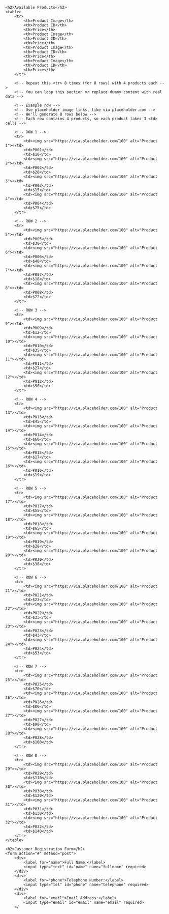 <!DOCTYPE html>
<html lang="en">
<head>
    <meta charset="UTF-8">
    <title>Product Table & Registration</title>
    <style>
        body {
            font-family: Arial, sans-serif;
            padding: 20px;
        }
        table {
            width: 100%;
            border-collapse: collapse;
            margin-bottom: 30px;
        }
        th, td {
            border: 1px solid #ccc;
            text-align: center;
            padding: 10px;
        }
        th {
            background-color: #f4f4f4;
        }
        img {
            width: 100px;
            height: 100px;
        }
        form {
            width: 50%;
            margin-top: 20px;
        }
        form div {
            margin-bottom: 10px;
        }
        label {
            display: block;
            font-weight: bold;
        }
    </style>
</head>
<body>

    <h2>Available Products</h2>
    <table>
        <tr>
            <th>Product Image</th>
            <th>Product ID</th>
            <th>Price</th>
            <th>Product Image</th>
            <th>Product ID</th>
            <th>Price</th>
            <th>Product Image</th>
            <th>Product ID</th>
            <th>Price</th>
            <th>Product Image</th>
            <th>Product ID</th>
            <th>Price</th>
        </tr>

        <!-- Repeat this <tr> 8 times (for 8 rows) with 4 products each -->
        <!-- You can loop this section or replace dummy content with real data -->

        <!-- Example row -->
        <!-- Use placeholder image links, like via placeholder.com -->
        <!-- We'll generate 8 rows below -->
        <!-- Each row contains 4 products, so each product takes 3 <td> cells -->

        <!-- ROW 1 -->
        <tr>
            <td><img src="https://via.placeholder.com/100" alt="Product 1"></td>
            <td>P001</td>
            <td>$10</td>
            <td><img src="https://via.placeholder.com/100" alt="Product 2"></td>
            <td>P002</td>
            <td>$20</td>
            <td><img src="https://via.placeholder.com/100" alt="Product 3"></td>
            <td>P003</td>
            <td>$15</td>
            <td><img src="https://via.placeholder.com/100" alt="Product 4"></td>
            <td>P004</td>
            <td>$25</td>
        </tr>

        <!-- ROW 2 -->
        <tr>
            <td><img src="https://via.placeholder.com/100" alt="Product 5"></td>
            <td>P005</td>
            <td>$30</td>
            <td><img src="https://via.placeholder.com/100" alt="Product 6"></td>
            <td>P006</td>
            <td>$40</td>
            <td><img src="https://via.placeholder.com/100" alt="Product 7"></td>
            <td>P007</td>
            <td>$18</td>
            <td><img src="https://via.placeholder.com/100" alt="Product 8"></td>
            <td>P008</td>
            <td>$22</td>
        </tr>

        <!-- ROW 3 -->
        <tr>
            <td><img src="https://via.placeholder.com/100" alt="Product 9"></td>
            <td>P009</td>
            <td>$12</td>
            <td><img src="https://via.placeholder.com/100" alt="Product 10"></td>
            <td>P010</td>
            <td>$35</td>
            <td><img src="https://via.placeholder.com/100" alt="Product 11"></td>
            <td>P011</td>
            <td>$27</td>
            <td><img src="https://via.placeholder.com/100" alt="Product 12"></td>
            <td>P012</td>
            <td>$50</td>
        </tr>

        <!-- ROW 4 -->
        <tr>
            <td><img src="https://via.placeholder.com/100" alt="Product 13"></td>
            <td>P013</td>
            <td>$45</td>
            <td><img src="https://via.placeholder.com/100" alt="Product 14"></td>
            <td>P014</td>
            <td>$60</td>
            <td><img src="https://via.placeholder.com/100" alt="Product 15"></td>
            <td>P015</td>
            <td>$17</td>
            <td><img src="https://via.placeholder.com/100" alt="Product 16"></td>
            <td>P016</td>
            <td>$19</td>
        </tr>

        <!-- ROW 5 -->
        <tr>
            <td><img src="https://via.placeholder.com/100" alt="Product 17"></td>
            <td>P017</td>
            <td>$55</td>
            <td><img src="https://via.placeholder.com/100" alt="Product 18"></td>
            <td>P018</td>
            <td>$65</td>
            <td><img src="https://via.placeholder.com/100" alt="Product 19"></td>
            <td>P019</td>
            <td>$28</td>
            <td><img src="https://via.placeholder.com/100" alt="Product 20"></td>
            <td>P020</td>
            <td>$38</td>
        </tr>

        <!-- ROW 6 -->
        <tr>
            <td><img src="https://via.placeholder.com/100" alt="Product 21"></td>
            <td>P021</td>
            <td>$23</td>
            <td><img src="https://via.placeholder.com/100" alt="Product 22"></td>
            <td>P022</td>
            <td>$33</td>
            <td><img src="https://via.placeholder.com/100" alt="Product 23"></td>
            <td>P023</td>
            <td>$43</td>
            <td><img src="https://via.placeholder.com/100" alt="Product 24"></td>
            <td>P024</td>
            <td>$53</td>
        </tr>

        <!-- ROW 7 -->
        <tr>
            <td><img src="https://via.placeholder.com/100" alt="Product 25"></td>
            <td>P025</td>
            <td>$70</td>
            <td><img src="https://via.placeholder.com/100" alt="Product 26"></td>
            <td>P026</td>
            <td>$80</td>
            <td><img src="https://via.placeholder.com/100" alt="Product 27"></td>
            <td>P027</td>
            <td>$90</td>
            <td><img src="https://via.placeholder.com/100" alt="Product 28"></td>
            <td>P028</td>
            <td>$100</td>
        </tr>

        <!-- ROW 8 -->
        <tr>
            <td><img src="https://via.placeholder.com/100" alt="Product 29"></td>
            <td>P029</td>
            <td>$110</td>
            <td><img src="https://via.placeholder.com/100" alt="Product 30"></td>
            <td>P030</td>
            <td>$120</td>
            <td><img src="https://via.placeholder.com/100" alt="Product 31"></td>
            <td>P031</td>
            <td>$130</td>
            <td><img src="https://via.placeholder.com/100" alt="Product 32"></td>
            <td>P032</td>
            <td>$140</td>
        </tr>
    </table>

    <h2>Customer Registration Form</h2>
    <form action="#" method="post">
        <div>
            <label for="name">Full Name:</label>
            <input type="text" id="name" name="fullname" required>
        </div>
        <div>
            <label for="phone">Telephone Number:</label>
            <input type="tel" id="phone" name="telephone" required>
        </div>
        <div>
            <label for="email">Email Address:</label>
            <input type="email" id="email" name="email" required>
        </
